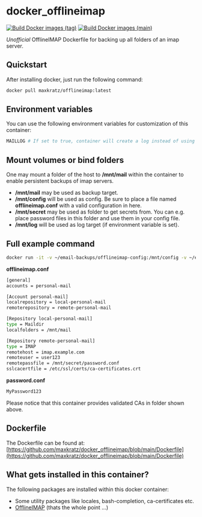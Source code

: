# docker_offlineimap

[![Build Docker images (tag)](https://github.com/maxkratz/docker_offlineimap/actions/workflows/build-tag.yml/badge.svg)](https://github.com/maxkratz/docker_offlineimap/actions/workflows/build-tag.yml)
[![Build Docker images (main)](https://github.com/maxkratz/docker_offlineimap/actions/workflows/build-dev.yml/badge.svg)](https://github.com/maxkratz/docker_offlineimap/actions/workflows/build-dev.yml)

*Unofficial* OfflineIMAP Dockerfile for backing up all folders of an imap server.

## Quickstart
After installing docker, just run the following command:

```sh
docker pull maxkratz/offlineimap:latest
```

## Environment variables
You can use the following environment variables for customization of this container:

```sh
MAILLOG # If set to true, container will create a log instead of using console output
```

## Mount volumes or bind folders
One may mount a folder of the host to **/mnt/mail** within the container to enable persistent backups of imap servers.

* **/mnt/mail** may be used as backup target.
* **/mnt/config** will be used as config. Be sure to place a file named **offlineimap.conf** with a valid configuration in here.
* **/mnt/secret** may be used as folder to get secrets from. You can e.g. place password files in this folder and use them in your config file.
* **/mnt/log** will be used as log target (if environment variable is set).

## Full example command
```sh
docker run -it -v ~/email-backups/offlineimap-config:/mnt/config -v ~/email-backups/offlineimap-secret:/mnt/secret -v ~/email-backups/offlineimap-mail:/mnt/mail -v ~/email-backups/offlineimap-log:/mnt/log -e MAILLOG=TRUE maxkratz/offlineimap:latest
```

**offlineimap.conf**
```sh
[general]
accounts = personal-mail

[Account personal-mail]
localrepository = local-personal-mail
remoterepository = remote-personal-mail

[Repository local-personal-mail]
type = Maildir
localfolders = /mnt/mail

[Repository remote-personal-mail]
type = IMAP
remotehost = imap.example.com
remoteuser = user123
remotepassfile = /mnt/secret/password.conf
sslcacertfile = /etc/ssl/certs/ca-certificates.crt
```

**password.conf**
```sh
MyPassword123
```

Please notice that this container provides validated CAs in folder shown above.

## Dockerfile
The Dockerfile can be found at:
[https://github.com/maxkratz/docker_offlineimap/blob/main/Dockerfile](https://github.com/maxkratz/docker_offlineimap/blob/main/Dockerfile)

## What gets installed in this container?
The following packages are installed within this docker container:

* Some utility packages like locales, bash-completion, ca-certificates etc.
* [OfflineIMAP](http://www.offlineimap.org/about/) (thats the whole point ...)